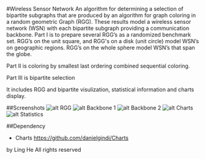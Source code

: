 #Wireless Sensor Network
An algorithm for determining a selection of bipartite subgraphs that are produced by an algorithm for graph coloring in a random geometric Graph (RGG). These results model a wireless sensor network (WSN) with each bipartite subgraph providing a communication backbone. Part I is to prepare several RGG’s as a randomized benchmark set. RGG’s on the unit square, and RGG's on a disk (unit circle) model WSN’s on geographic regions.  RGG’s on the whole sphere model WSN’s that span the globe. 

Part II is coloring by smallest last ordering combined sequential coloring.

Part III is bipartite selection

It includes RGG and bipartite visulization, statistical information and charts display.

##Screenshots
![alt RGG](https://raw.githubusercontent.com/szlghl1/Wireless_Sensor_Network/master/images/RGG.png)
![alt Backbone 1](https://raw.githubusercontent.com/szlghl1/Wireless_Sensor_Network/master/images/Backbone1.png)
![alt Backbone 2](https://raw.githubusercontent.com/szlghl1/Wireless_Sensor_Network/master/images/Backbone2.png)
![alt Charts](https://raw.githubusercontent.com/szlghl1/Wireless_Sensor_Network/master/images/Charts.png)
![alt Statistics](https://raw.githubusercontent.com/szlghl1/Wireless_Sensor_Network/master/images/Statistics.png)


##Dependency
- Charts
https://github.com/danielgindi/Charts

by Ling He
All rights reserved